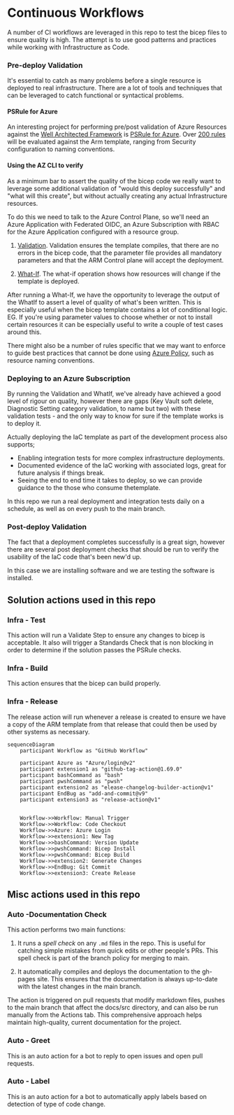# Continuous Workflows

A number of CI workflows are leveraged in this repo to test the bicep files to ensure quality is high. The attempt is to use good patterns and practices while working with Infrastructure as Code.

### Pre-deploy Validation

It's essential to catch as many problems before a single resource is deployed to real infrastructure. There are a lot of tools and techniques that can be leveraged to catch functional or syntactical problems.

#### PSRule for Azure

An interesting project for performing pre/post validation of Azure Resources against the [Well Architected Framework](https://learn.microsoft.com/en-us/azure/architecture/framework/) is [PSRule for Azure](https://azure.github.io/PSRule.Rules.Azure/). Over [200 rules](https://azure.github.io/PSRule.Rules.Azure/en/baselines/Azure.All/) will be evaluated against the Arm template, ranging from Security configuration to naming conventions.

#### Using the AZ CLI to verify

As a minimum bar to assert the quality of the bicep code we really want to leverage some additional validation of "would this deploy successfully" and "what will this create", but without actually creating any actual Infrastructure resources.

To do this we need to talk to the Azure Control Plane, so we'll need an Azure Application with Federated OIDC, an Azure Subscription with RBAC for the Azure Application configured with a resource group.

1. [Validation](https://docs.microsoft.com/en-us/cli/azure/deployment/group?view=azure-cli-latest#az_deployment_group_validate). Validation ensures the template compiles, that there are no errors in the bicep code, that the parameter file provides all mandatory parameters and that the ARM Control plane will accept the deployment.

1. [What-If](https://docs.microsoft.com/en-us/azure/azure-resource-manager/templates/deploy-what-if). The what-if operation shows how resources will change if the template is deployed.

After running a What-If, we have the opportunity to leverage the output of the WhatIf to assert a level of quality of what's been written. This is especially useful when the bicep template contains a lot of conditional logic. EG. If you're using parameter values to choose whether or not to install certain resources it can be especially useful to write a couple of test cases around this.

There might also be a number of rules specific that we may want to enforce to guide best practices that cannot be done using [Azure Policy](https://docs.microsoft.com/en-us/azure/governance/policy/overview), such as resource naming conventions.

### Deploying to an Azure Subscription

By running the Validation and WhatIf, we've already have achieved a good level of rigour on quality, however there are gaps (Key Vault soft delete, Diagnostic Setting category validation, to name but two) with these validation tests - and the only way to know for sure if the template works is to deploy it.

Actually deploying the IaC template as part of the development process also supports;

- Enabling integration tests for more complex infrastructure deployments.
- Documented evidence of the IaC working with associated logs, great for future analysis if things break.
- Seeing the end to end time it takes to deploy, so we can provide guidance to the those who consume thetemplate.

In this repo we run a real deployment and integration tests daily on a schedule, as well as on every push to the main branch.

### Post-deploy Validation

The fact that a deployment completes successfully is a great sign, however there are several post deployment checks that should be run to verify the usability of the IaC code that's been new'd up.

In this case we are installing software and we are testing the software is installed.

## Solution actions used in this repo

### Infra - Test

This action will run a Validate Step to ensure any changes to bicep is acceptable. It also will trigger a Standards Check that is non blocking in order to determine if the solution passes the PSRule checks.

### Infra - Build

This action ensures that the bicep can build properly.

### Infra - Release

The release action will run whenever a release is created to ensure we have a copy of the ARM template from that release that could then be used by other systems as necessary.

<!--- https://diagrams.helpful.dev/ --->
```mermaid
sequenceDiagram
    participant Workflow as "GitHub Workflow"

    participant Azure as "Azure/login@v2"
    participant extension1 as "github-tag-action@1.69.0"
    participant bashCommand as "bash"
    participant pwshCommand as "pwsh"
    participant extension2 as "elease-changelog-builder-action@v1"
    participant EndBug as "add-and-commit@v9"
    participant extension3 as "release-action@v1"


    Workflow->>Workflow: Manual Trigger
    Workflow->>Workflow: Code Checkout
    Workflow->>Azure: Azure Login
    Workflow->>extension1: New Tag
    Workflow->>bashCommand: Version Update
    Workflow->>pwshCommand: Bicep Install
    Workflow->>pwshCommand: Bicep Build
    Workflow->>extension2: Generate Changes
    Workflow->>EndBug: Git Commit
    Workflow->>extension3: Create Release
```

## Misc actions used in this repo

### Auto -Documentation Check

This action performs two main functions:

1. It runs a _spell check_ on any `.md` files in the repo. This is useful for catching simple mistakes from quick edits or other people's PRs. This spell check is part of the branch policy for merging to main.

2. It automatically compiles and deploys the documentation to the gh-pages site. This ensures that the documentation is always up-to-date with the latest changes in the main branch.

The action is triggered on pull requests that modify markdown files, pushes to the main branch that affect the docs/src directory, and can also be run manually from the Actions tab. This comprehensive approach helps maintain high-quality, current documentation for the project.

### Auto - Greet

This is an auto action for a bot to reply to open issues and open pull requests.

### Auto - Label

This is an auto action for a bot to automatically apply labels based on detection of type of code change.
